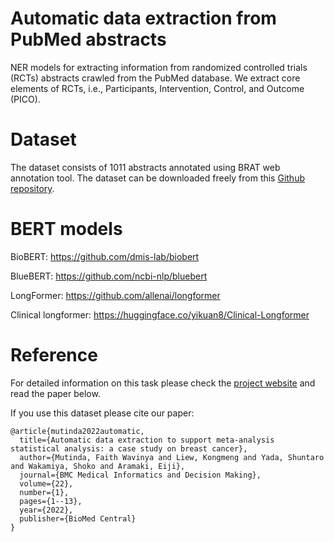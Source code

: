 # Automatic data extraction from PubMed abstracts

NER models for extracting information from randomized controlled trials (RCTs) abstracts crawled from the PubMed database.
We extract core elements of RCTs, i.e., Participants, Intervention, Control, and Outcome (PICO).

# Dataset
The dataset consists of 1011 abstracts annotated using BRAT web annotation tool.
The dataset can be downloaded freely from this <a href="https://github.com/sociocom/PICO-Corpus">Github repository</a>.

# BERT models
BioBERT: <a href="https://github.com/dmis-lab/biobert">https://github.com/dmis-lab/biobert</a>

BlueBERT: <a href="https://github.com/ncbi-nlp/bluebert">https://github.com/ncbi-nlp/bluebert</a>

LongFormer: <a href="https://github.com/allenai/longformer">https://github.com/allenai/longformer</a>

Clinical longformer: <a href="https://huggingface.co/yikuan8/Clinical-Longformer">https://huggingface.co/yikuan8/Clinical-Longformer</a>


# Reference
For detailed information on this task please check the <a href="">project website</a> and read the paper below.

If you use this dataset please cite our paper:
```
@article{mutinda2022automatic,
  title={Automatic data extraction to support meta-analysis statistical analysis: a case study on breast cancer},
  author={Mutinda, Faith Wavinya and Liew, Kongmeng and Yada, Shuntaro and Wakamiya, Shoko and Aramaki, Eiji},
  journal={BMC Medical Informatics and Decision Making},
  volume={22},
  number={1},
  pages={1--13},
  year={2022},
  publisher={BioMed Central}
}
```
